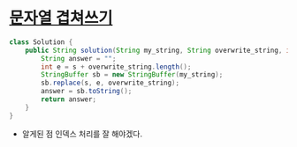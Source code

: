 # [문자열 겹쳐쓰기](https://school.programmers.co.kr/learn/courses/30/lessons/181943)
```java
class Solution {
    public String solution(String my_string, String overwrite_string, int s) {
        String answer = "";
        int e = s + overwrite_string.length();
        StringBuffer sb = new StringBuffer(my_string);
        sb.replace(s, e, overwrite_string);
        answer = sb.toString();
        return answer;
    }
}
```

- 알게된 점
인덱스 처리를 잘 해야겠다.